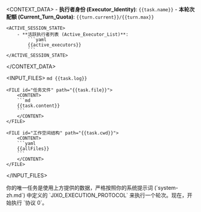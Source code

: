 <CONTEXT_DATA>
    <ENVIRONMENT>
        - **执行者身份 (Executor_Identity)**: `{{task.name}}`
        - **本轮次配额 (Current_Turn_Quota)**: `{{turn.current}}/{{turn.max}}`
    </ENVIRONMENT>

    <ACTIVE_SESSION_STATE>
        - **活跃执行者列表 (Active_Executor_List)**:
            ```yaml
            {{active_executors}}
            ```
    </ACTIVE_SESSION_STATE>
</CONTEXT_DATA>

<INPUT_FILES>
    <FILE id="日志文件" path="./.jixo/{{task.useLog}}.log.md">
        <CONTENT>
        ```md
        {{task.log}}
        ```
        </CONTENT>
    </FILE>

    <FILE id="任务文件" path="{{task.file}}">
        <CONTENT>
        ```md
        {{task.content}}
        ```
        </CONTENT>
    </FILE>

    <FILE id="工作空间结构" path="{{task.cwd}}">
        <CONTENT>
        ```yaml
        {{allFiles}}
        ```
        </CONTENT>
    </FILE>
</INPUT_FILES>

<IMPERATIVE>
你的唯一任务是使用上方提供的数据，严格按照你的系统提示词 (`system-zh.md`) 中定义的 `JIXO_EXECUTION_PROTOCOL` 来执行一个轮次。现在，开始执行 `协议 0`。
</IMPERATIVE>